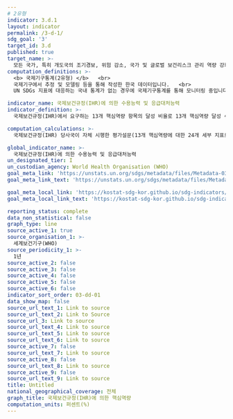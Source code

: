 ```yaml
---
# 2유형 
indicator: 3.d.1
layout: indicator
permalink: /3-d-1/
sdg_goal: '3'
target_id: 3.d
published: true
target_name: >-
  모든 국가, 특히 개도국의 조기경보, 위험 감소, 국가 및 글로벌 보건리스크 관리 역량 강화
computation_definitions: >-
  <b> 국제기구통계(2유형) </b>   <br>
  국제기구에서 추정 및 모델링 등을 통해 작성한 한국 데이터입니다.   <br>
  UN SDGs 지표에 대응하는 국내 통계가 없는 경우에 국제기구통계를 통해 모니터링 중입니다. 

indicator_name: 국제보건규정(IHR)에 의한 수용능력 및 응급대처능력
indicator_definition: >-
  국제보건규정(IHR)에서 요구하는 13개 핵심역량 항목의 달성 비율로 13개 핵심역량 달성 수준은 24개 세부 지표(변수)로 측정됨

computation_calculations: >-
  국제보건규정(IHR) 당사국이 자체 시행한 평가설문(13개 핵심역량에 대한 24개 세부 지표로 구성) 조사결과를 e-SPAR 플랫폼(https://extranet.who.int/e-spar/)에 보고하고, 세계보건기구(WHO)가 이 데이터를 집계하여 분석

global_indicator_name: >-
  국제보건규정(IHR)에 의한 수용능력 및 응급대처능력
un_designated_tier: I
un_custodian_agency: World Health Organisation (WHO)
goal_meta_link: 'https://unstats.un.org/sdgs/metadata/files/Metadata-03-0D-01.pdf'
goal_meta_link_text: 'https://unstats.un.org/sdgs/metadata/files/Metadata-03-0D-01.pdf'

goal_meta_local_link: 'https://kostat-sdg-kor.github.io/sdg-indicators/public/data/Metadata-03-0d-01_KOR.pdf'
goal_meta_local_link_text: 'https://kostat-sdg-kor.github.io/sdg-indicators/public/data/Metadata-03-0d-01_KOR.pdf'

reporting_status: complete
data_non_statistical: false
graph_type: line
source_active_1: true
source_organisation_1: >-
  세계보건기구(WHO)
source_periodicity_1: >-
  1년
source_active_2: false
source_active_3: false
source_active_4: false
source_active_5: false
source_active_6: false
indicator_sort_order: 03-dd-01
data_show_map: false
source_url_text_1: Link to source
source_url_text_2: Link to Source
source_url_3: Link to source
source_url_text_4: Link to source
source_url_text_5: Link to source
source_url_text_6: Link to source
source_active_7: false
source_url_text_7: Link to source
source_active_8: false
source_url_text_8: Link to source
source_active_9: false
source_url_text_9: Link to source
title: Untitled
national_geographical_coverage: 전체
graph_title: 국제보건규정(IHR)에 의한 핵심역량
computation_units: 퍼센트(%)
---
```

